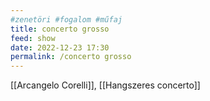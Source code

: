 ```yaml
---
#zenetöri #fogalom #műfaj
title: concerto grosso
feed: show
date: 2022-12-23 17:30
permalink: /concerto grosso
---
```


[[Arcangelo Corelli]], [[Hangszeres concerto]]